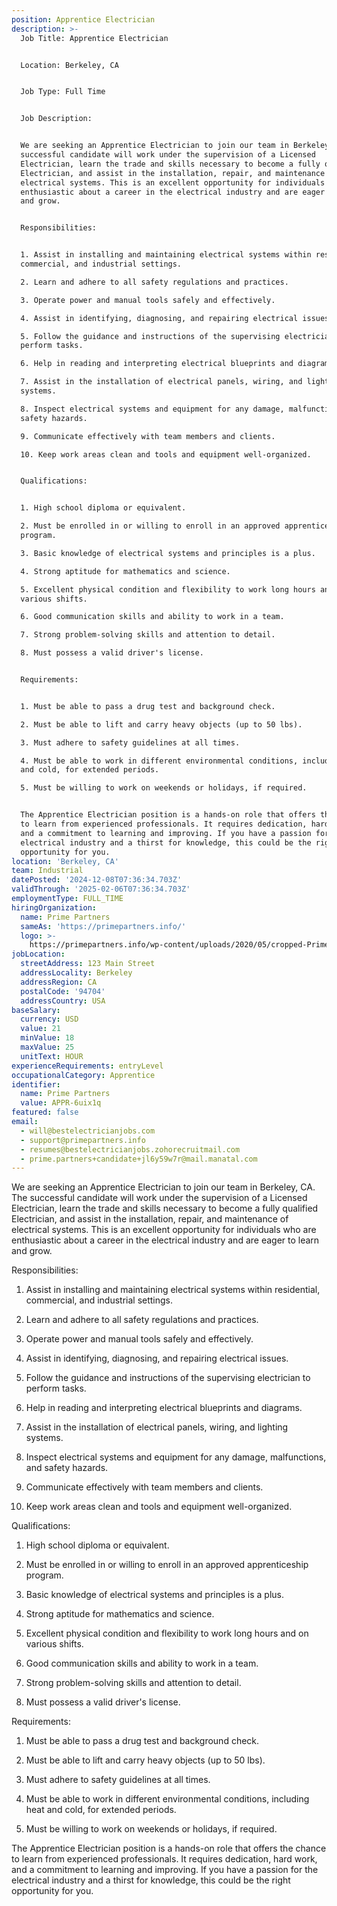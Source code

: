 ```yaml
---
position: Apprentice Electrician
description: >-
  Job Title: Apprentice Electrician


  Location: Berkeley, CA


  Job Type: Full Time


  Job Description:


  We are seeking an Apprentice Electrician to join our team in Berkeley, CA. The
  successful candidate will work under the supervision of a Licensed
  Electrician, learn the trade and skills necessary to become a fully qualified
  Electrician, and assist in the installation, repair, and maintenance of
  electrical systems. This is an excellent opportunity for individuals who are
  enthusiastic about a career in the electrical industry and are eager to learn
  and grow.


  Responsibilities:


  1. Assist in installing and maintaining electrical systems within residential,
  commercial, and industrial settings.

  2. Learn and adhere to all safety regulations and practices.

  3. Operate power and manual tools safely and effectively.

  4. Assist in identifying, diagnosing, and repairing electrical issues.

  5. Follow the guidance and instructions of the supervising electrician to
  perform tasks.

  6. Help in reading and interpreting electrical blueprints and diagrams.

  7. Assist in the installation of electrical panels, wiring, and lighting
  systems.

  8. Inspect electrical systems and equipment for any damage, malfunctions, and
  safety hazards.

  9. Communicate effectively with team members and clients.

  10. Keep work areas clean and tools and equipment well-organized.


  Qualifications:


  1. High school diploma or equivalent.

  2. Must be enrolled in or willing to enroll in an approved apprenticeship
  program.

  3. Basic knowledge of electrical systems and principles is a plus.

  4. Strong aptitude for mathematics and science.

  5. Excellent physical condition and flexibility to work long hours and on
  various shifts.

  6. Good communication skills and ability to work in a team.

  7. Strong problem-solving skills and attention to detail.

  8. Must possess a valid driver's license.


  Requirements:


  1. Must be able to pass a drug test and background check.

  2. Must be able to lift and carry heavy objects (up to 50 lbs).

  3. Must adhere to safety guidelines at all times.

  4. Must be able to work in different environmental conditions, including heat
  and cold, for extended periods.

  5. Must be willing to work on weekends or holidays, if required.


  The Apprentice Electrician position is a hands-on role that offers the chance
  to learn from experienced professionals. It requires dedication, hard work,
  and a commitment to learning and improving. If you have a passion for the
  electrical industry and a thirst for knowledge, this could be the right
  opportunity for you.
location: 'Berkeley, CA'
team: Industrial
datePosted: '2024-12-08T07:36:34.703Z'
validThrough: '2025-02-06T07:36:34.703Z'
employmentType: FULL_TIME
hiringOrganization:
  name: Prime Partners
  sameAs: 'https://primepartners.info/'
  logo: >-
    https://primepartners.info/wp-content/uploads/2020/05/cropped-Prime-Partners-Logo-NO-BG-1-1.png
jobLocation:
  streetAddress: 123 Main Street
  addressLocality: Berkeley
  addressRegion: CA
  postalCode: '94704'
  addressCountry: USA
baseSalary:
  currency: USD
  value: 21
  minValue: 18
  maxValue: 25
  unitText: HOUR
experienceRequirements: entryLevel
occupationalCategory: Apprentice
identifier:
  name: Prime Partners
  value: APPR-6uix1q
featured: false
email:
  - will@bestelectricianjobs.com
  - support@primepartners.info
  - resumes@bestelectricianjobs.zohorecruitmail.com
  - prime.partners+candidate+jl6y59w7r@mail.manatal.com
---
```


We are seeking an Apprentice Electrician to join our team in Berkeley, CA. The
  successful candidate will work under the supervision of a Licensed
  Electrician, learn the trade and skills necessary to become a fully qualified
  Electrician, and assist in the installation, repair, and maintenance of
  electrical systems. This is an excellent opportunity for individuals who are
  enthusiastic about a career in the electrical industry and are eager to learn
  and grow.


  Responsibilities:


  1. Assist in installing and maintaining electrical systems within residential,
  commercial, and industrial settings.

  2. Learn and adhere to all safety regulations and practices.

  3. Operate power and manual tools safely and effectively.

  4. Assist in identifying, diagnosing, and repairing electrical issues.

  5. Follow the guidance and instructions of the supervising electrician to
  perform tasks.

  6. Help in reading and interpreting electrical blueprints and diagrams.

  7. Assist in the installation of electrical panels, wiring, and lighting
  systems.

  8. Inspect electrical systems and equipment for any damage, malfunctions, and
  safety hazards.

  9. Communicate effectively with team members and clients.

  10. Keep work areas clean and tools and equipment well-organized.


  Qualifications:


  1. High school diploma or equivalent.

  2. Must be enrolled in or willing to enroll in an approved apprenticeship
  program.

  3. Basic knowledge of electrical systems and principles is a plus.

  4. Strong aptitude for mathematics and science.

  5. Excellent physical condition and flexibility to work long hours and on
  various shifts.

  6. Good communication skills and ability to work in a team.

  7. Strong problem-solving skills and attention to detail.

  8. Must possess a valid driver's license.


  Requirements:


  1. Must be able to pass a drug test and background check.

  2. Must be able to lift and carry heavy objects (up to 50 lbs).

  3. Must adhere to safety guidelines at all times.

  4. Must be able to work in different environmental conditions, including heat
  and cold, for extended periods.

  5. Must be willing to work on weekends or holidays, if required.


  The Apprentice Electrician position is a hands-on role that offers the chance
  to learn from experienced professionals. It requires dedication, hard work,
  and a commitment to learning and improving. If you have a passion for the
  electrical industry and a thirst for knowledge, this could be the right
  opportunity for you.